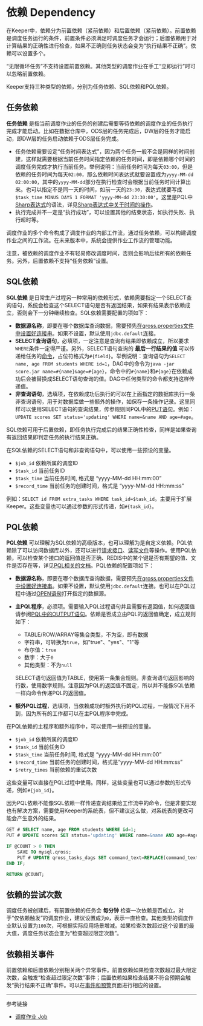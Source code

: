# 依赖 Dependency

在Keeper中，依赖分为前置依赖（紧前依赖）和后置依赖（紧前依赖）。前置依赖是调度任务运行的条件，前置条件必须满足时调度任务才会运行；后置依赖用于对计算结果的正确性进行检查，如果不正确则任务状态会变为“执行结果不正确”。依赖可以设置多个。

“无限循环任务”不支持设置前置依赖。其他类型的调度作业在手工“立即运行”时可以忽略前置依赖。

Keeper支持三种类型的依赖，分别为任务依赖、SQL依赖和PQL依赖。

## 任务依赖

**任务依赖** 是指当前调度作业的任务的创建后需要等待依赖的调度作业的任务执行完成才能启动。比如在数据仓库中，ODS层的任务完成后，DW层的任务才能启动，即DW层的任务启动依赖于ODS层任务完成。

* 任务依赖需要设定“任务时间表达式”，因为两个任务一般不会是同样的时间创建，这样就需要根据当前任务时间指定依赖的任务时间，即是依赖哪个时间的调度任务完成才执行当前任务。举例说明：当前任务时间为每天`03:00`，但是依赖的任务时间为每天`02:00`，那么依赖时间表达式就要设置成为`yyyy-MM-dd 02:00:00`，其中的`yyyy-MM-dd`部分在执行检查时会根据当前任务时间计算出来。也可以指定不是同一天的时间，如前一天的`23:30`，表达式就要写成`$task_time MINUS DAYS 1 FORMAT 'yyyy-MM-dd 23:30:00'`。这里是PQL中[Sharp表达式](/pql/sharp.md)的语法，详见[Sharp表达式中关于时间的操作](/pql/sharp-datetime.md)。
* 执行完成并不一定是“执行成功”，可以设置其他的结束状态，如执行失败、执行超时等。

调度作业的多个命令构成了调度作业的内部工作流，通过任务依赖，可以构建调度作业之间的工作流。在未来版本中，系统会提供作业工作流的管理功能。

注意，被依赖的调度作业不有轻易修改调度时间，否则会影响后续所有的依赖任务。另外，后置依赖不支持“任务依赖”设置。

## SQL依赖

**SQL依赖** 是日常生产过程另一种常用的依赖形式，依赖需要指定一个SELECT查询语句，系统会检查这个SELECT语句是否有返回结果，如果有结果表示依赖成立，否则会下一分钟继续检查。SQL依赖需要配置的项如下：

* **数据源名称**，即要在哪个数据库查询数据，需要预先[在qross.properties文件中设置好连接串](/pql/properties.md)。如果不设置，默认使用`jdbc.default`连接。
* **SELECT查询语句**，必填项，一定注意是查询有结果即依赖成立，所以要求`WHERE`条件一定得严谨。另外，SELECT语句查询的 **最后一行结果的值** 可以传递给任务的[命令](/keeper/dag.md)，占位符格式为`#{field}`。举例说明：查询语句为`SELECT name, age FROM students WHERE id=1`，DAG中的命令为`java -jar score.jar name=#{name}&age=#{age}`，命令中的`#{name}`和`#{age}`在依赖成功后会被替换成SELECT语句查询的值。DAG中任何类型的命令都支持这样传递值。
* **非查询语句**，选填项，在依赖成功后执行的可以在上面指定的数据库执行一条非查询语句，用于对数据库做一些额外的操作，如保存一条操作记录。这里同样可以使用SELECT语句的查询结果，传参规则同PQL中的[PUT语句](/pql/put.md)。例如：`UPDATE scores SET status='updating' WHERE name=&name AND age=#age`。

SQL依赖可用于后置依赖，即任务执行完成后的结果正确性检查，同样是如果查询有返回结果即判定任务的执行结果正确。

在SQL依赖的SELECT语句和非查询语句中，可以使用一些预设的变量。

* `$job_id` 依赖所属的调度ID
* `$task_id` 当前任务ID
* `$task_time` 当前任务时间, 格式是 “yyyy-MM-dd HH:mm:00”
* `$record_time` 当前任务的创建时间，格式是 “yyyy-MM-dd HH:mm:ss”

例如：`SELECT id FROM extra_tasks WHERE task_id=$task_id`。主要用于扩展Keeper。这些变量也可以通过参数的形式传递，如`#{task_id}`。

## PQL依赖

**PQL依赖** 可以理解为SQL依赖的高级版本，也可以理解为是自定义依赖。PQL依赖除了可以访问数据库以外，还可以进行[请求接口](/pql/request.md)、[读写文件](/pql/file.md)等操作。使用PQL依赖，可以检查某个接口的返回值是否正确、REDIS中的某个键是否有期望的值、文件是否存在等，详见[PQL相关的文档](/pql/overview.md)。PQL依赖的配置项如下：

* **数据源名称**，即要在哪个数据库查询数据，需要预先[在qross.properties文件中设置好连接串](/pql/properties.md)。如果不设置，默认使用`jdbc.default`连接。也可以在PQL过程中通过[OPEN语句](/pql/open.md)打开指定的数据源。
* **主PQL程序**，必须项。需要输入PQL过程语句并且需要有返回值，如何返回值请参阅[PQL中的OUTPUT语句](/pql/output.md)。依赖是否成立由PQL的返回值确定，成立规则如下：

    + TABLE/ROW/ARRAY等集合类型，不为空，即有数据
    + 字符串，可转换为`true`，如"true"、"yes"、"1"等
    + 布尔值：`true`
    + 数字：大于`0`
    + 其他类型：不为`null`

    SELECT语句返回值为TABLE，使用第一条集合规则。非查询语句返回影响的行数，使用数字规则。注意因为PQL的返回值不固定，所以并不能像SQL依赖一样向命令传递PQL的返回值。
* **额外PQL过程**，选填项，当依赖成功时额外执行的PQL过程，一般情况下用不到，因为所有的工作都可以在主PQL程序中完成。

在PQL依赖的主程序和额外程序中，可以使用一些预设的变量。

* `$job_id` 依赖所属的调度ID
* `$task_id` 当前任务ID
* `$task_time` 当前任务时间, 格式是 “yyyy-MM-dd HH:mm:00”
* `$record_time` 当前任务的创建时间，格式是“yyyy-MM-dd HH:mm:ss”
* `$retry_times` 当前依赖的重试次数

这些变量可以直接在PQL过程中使用。同样，这些变量也可以通过参数的形式传递，例如`#{job_id}`。
    
因为PQL依赖不能像SQL依赖一样传递查询结果给工作流中的命令，但是非要实现也有解决方案，需要使用Keeper的系统表，但不建议这么做，对系统表的更改可能会产生意外的结果。
```sql
GET # SELECT name, age FROM students WHERE id=1;
PUT # UPDATE scores SET status='updating' WHERE name=&name AND age=#age;

IF @COUNT > 0 THEN
    SAVE TO mysql.qross;
    PUT # UPDATE qross_tasks_dags SET command_text=REPLACE(command_text, '#{name}', &name) WHERE task_id=$task_id AND record_time=$record_time;
END IF;

RETURN @COUNT;
```

## 依赖的尝试次数

调度任务被创建后，有前置依赖的任务会 **每分钟** 检查一次依赖是否成立。对于“仅依赖触发”的调度作业，建议设置成为`0`，表示一直检查。其他类型的调度作业默认设置为`100`次，可根据实际应用场景增减。如果检查次数超过这个设置的最大值，调度任务状态会变为“检查超过限定次数”。

## 依赖相关事件

前置依赖和后置依赖分别相关两个异常事件。前置依赖如果检查次数超过最大限定次数，会触发“检查超过限定次数”事件；后置依赖如果检查结果不符合预期会触发“执行结果不正确”事件。可以在[事件和预警](/keeper/event.md)页面进行相应的设置。


---
参考链接

* [调度作业 Job](/keeper/job.md)